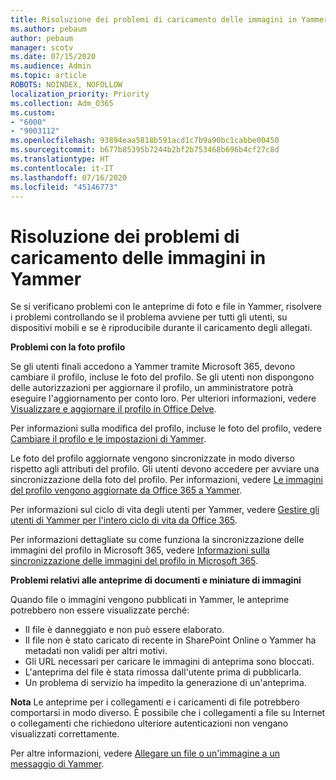 ```yaml
---
title: Risoluzione dei problemi di caricamento delle immagini in Yammer
ms.author: pebaum
author: pebaum
manager: scotv
ms.date: 07/15/2020
ms.audience: Admin
ms.topic: article
ROBOTS: NOINDEX, NOFOLLOW
localization_priority: Priority
ms.collection: Adm_O365
ms.custom:
- "6000"
- "9003112"
ms.openlocfilehash: 93894eaa5818b591acd1c7b9a90bc1cabbe00450
ms.sourcegitcommit: b677b85395b7244b2bf2b753468b696b4cf27c8d
ms.translationtype: HT
ms.contentlocale: it-IT
ms.lasthandoff: 07/16/2020
ms.locfileid: "45146773"
---
```

# <a name="troubleshoot-image-loading-issues-in-yammer"></a>Risoluzione dei problemi di caricamento delle immagini in Yammer

Se si verificano problemi con le anteprime di foto e file in Yammer, risolvere i problemi controllando se il problema avviene per tutti gli utenti, su dispositivi mobili e se è riproducibile durante il caricamento degli allegati.  

**Problemi con la foto profilo**  

Se gli utenti finali accedono a Yammer tramite Microsoft 365, devono cambiare il profilo, incluse le foto del profilo. Se gli utenti non dispongono delle autorizzazioni per aggiornare il profilo, un amministratore potrà eseguire l'aggiornamento per conto loro. Per ulteriori informazioni, vedere [Visualizzare e aggiornare il profilo in Office Delve](https://support.microsoft.com/office/view-and-update-your-profile-in-office-delve-4e84343b-eedf-45a1-aeb9-8627ccca14ba).

Per informazioni sulla modifica del profilo, incluse le foto del profilo, vedere [Cambiare il profilo e le impostazioni di Yammer](https://support.microsoft.com/office/classic-yammer-change-my-yammer-profile-and-settings-a3aeca0e-de34-4897-9b59-de6516542851). 

Le foto del profilo aggiornate vengono sincronizzate in modo diverso rispetto agli attributi del profilo. Gli utenti devono accedere per avviare una sincronizzazione della foto del profilo. Per informazioni, vedere [Le immagini del profilo vengono aggiornate da Office 365 a Yammer](https://docs.microsoft.com/yammer/manage-yammer-users/manage-users-across-their-lifecycle#q-are-user-profile-pictures-updated-from-office-365-to-yammer).

Per informazioni sul ciclo di vita degli utenti per Yammer, vedere [Gestire gli utenti di Yammer per l'intero ciclo di vita da Office 365](https://docs.microsoft.com/yammer/manage-yammer-users/manage-users-across-their-lifecycle).  

Per informazioni dettagliate su come funziona la sincronizzazione delle immagini del profilo in Microsoft 365, vedere [Informazioni sulla sincronizzazione delle immagini del profilo in Microsoft 365](https://support.microsoft.com/office/information-about-profile-picture-synchronization-in-microsoft-365-20594d76-d054-4af4-a660-401133e3d48a).  

**Problemi relativi alle anteprime di documenti e miniature di immagini**  

Quando file o immagini vengono pubblicati in Yammer, le anteprime potrebbero non essere visualizzate perché: 

- Il file è danneggiato e non può essere elaborato.
- Il file non è stato caricato di recente in SharePoint Online o Yammer ha metadati non validi per altri motivi.
- Gli URL necessari per caricare le immagini di anteprima sono bloccati.
- L'anteprima del file è stata rimossa dall'utente prima di pubblicarla.
- Un problema di servizio ha impedito la generazione di un'anteprima.

**Nota** Le anteprime per i collegamenti e i caricamenti di file potrebbero comportarsi in modo diverso. È possibile che i collegamenti a file su Internet o collegamenti che richiedono ulteriore autenticazioni non vengano visualizzati correttamente.

Per altre informazioni, vedere [Allegare un file o un'immagine a un messaggio di Yammer](https://support.microsoft.com/office/attach-a-file-or-image-to-a-yammer-message-f576d4d1-ad66-4ce4-9c43-46cf75978dbf). 